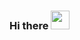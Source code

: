 ### Hi there <img src="https://raw.githubusercontent.com/MartinHeinz/MartinHeinz/master/wave.gif" width="30px">


<!--
**divinity1437/Divinity1437** is a ✨ _special_ ✨ repository because its `README.md` (this file) appears on your GitHub profile.

- 🔭 I’m currently working on osu! server or open-source part this beauty game
- 🌱 I’m currently learning python, php and some other programming languanges 😋
-->
